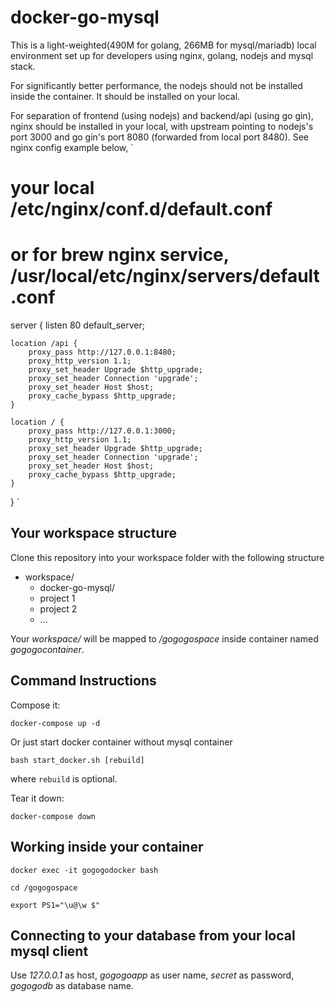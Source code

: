# docker-go-mysql
This is a light-weighted(490M for golang, 266MB for mysql/mariadb) local environment set up for developers using nginx, golang, nodejs and mysql stack. 

For significantly better performance, the nodejs should not be installed inside the container. It should be installed on your local.

For separation of frontend (using nodejs) and backend/api (using go gin), nginx should be installed in your local, with upstream pointing to nodejs's port 3000 and go gin's port 8080 (forwarded from local port 8480). See nginx config example below,
`
# your local /etc/nginx/conf.d/default.conf
# or for brew nginx service, /usr/local/etc/nginx/servers/default.conf
server {
    listen 80 default_server;

    location /api {
        proxy_pass http://127.0.0.1:8480;
        proxy_http_version 1.1;
        proxy_set_header Upgrade $http_upgrade;
        proxy_set_header Connection 'upgrade';
        proxy_set_header Host $host;
        proxy_cache_bypass $http_upgrade;
    }

    location / {
        proxy_pass http://127.0.0.1:3000;
        proxy_http_version 1.1;
        proxy_set_header Upgrade $http_upgrade;
        proxy_set_header Connection 'upgrade';
        proxy_set_header Host $host;
        proxy_cache_bypass $http_upgrade;
    }
}
`

## Your workspace structure
Clone this repository into your workspace folder with the following structure
- workspace/
  - docker-go-mysql/
  - project 1
  - project 2
  - ...
  
Your *workspace/* will be mapped to */gogogospace* inside container named *gogogocontainer*.

## Command Instructions
Compose it:

`docker-compose up -d`

Or just start docker container without mysql container

`bash start_docker.sh [rebuild]`

where `rebuild` is optional.

Tear it down:

`docker-compose down`

## Working inside your container

`docker exec -it gogogodocker bash`

`cd /gogogospace`

`export PS1="\u@\w $"`

## Connecting to your database from your local mysql client
Use *127.0.0.1* as host, *gogogoapp* as user name, *secret* as password, *gogogodb* as database name.
